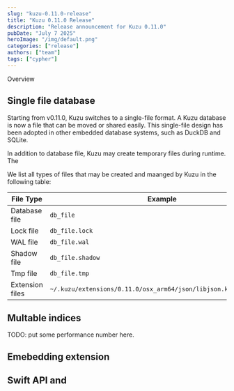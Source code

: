 ```yaml
---
slug: "kuzu-0.11.0-release"
title: "Kuzu 0.11.0 Release"
description: "Release announcement for Kuzu 0.11.0"
pubDate: "July 7 2025"
heroImage: "/img/default.png"
categories: ["release"]
authors: ["team"]
tags: ["cypher"]
---
```


Overview

## Single file database

Starting from v0.11.0, Kuzu switches to a single-file format. A Kuzu database is now a file that can be moved or shared easily.
This single-file design has been adopted in other embedded database systems, such as DuckDB and SQLite.

In addition to database file, Kuzu may create temporary files during runtime. The 

We list all types of files that may be created and maanged by Kuzu in the following table:

| File Type | Example |
| --- | --- |
| Database file | `db_file` |
| Lock file | `db_file.lock` |
| WAL file | `db_file.wal`  |
| Shadow file | `db_file.shadow` |
| Tmp file | `db_file.tmp` |
| Extension files | `~/.kuzu/extensions/0.11.0/osx_arm64/json/libjson.kuzu_extension` |

## Multable indices


TODO: put some performance number here.

## Emebedding extension


## 

## Swift API and 

